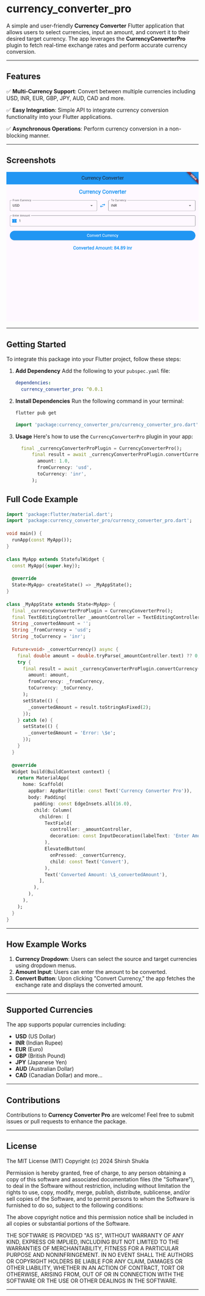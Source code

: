 # currency_converter_pro

A simple and user-friendly **Currency Converter** Flutter application that allows users to select currencies, input an amount, and convert it to their desired target currency. The app leverages the **CurrencyConverterPro** plugin to fetch real-time exchange rates and perform accurate currency conversion.

---

## Features
✅ **Multi-Currency Support**: Convert between multiple currencies including USD, INR, EUR, GBP, JPY, AUD, CAD and more.

✅ **Easy Integration**: Simple API to integrate currency conversion functionality into your Flutter applications.

✅ **Asynchronous Operations**: Perform currency conversion in a non-blocking manner.

---

## Screenshots

![Home Screen](https://raw.githubusercontent.com/shirsh94/currency_converter_pro/refs/heads/main/example/assets/img.png)

---

## Getting Started

To integrate this package into your Flutter project, follow these steps:

1. **Add Dependency**
   Add the following to your `pubspec.yaml` file:

   ```yaml
   dependencies:
     currency_converter_pro: ^0.0.1
   ```

2. **Install Dependencies**
   Run the following command in your terminal:

   ```bash
   flutter pub get
   ```
   ```dart
   import 'package:currency_converter_pro/currency_converter_pro.dart';
   ```

3. **Usage**
   Here's how to use the `CurrencyConverterPro` plugin in your app:

   ```dart
     final _currencyConverterProPlugin = CurrencyConverterPro();
         final result = await _currencyConverterProPlugin.convertCurrency(
           amount: 1.0,
           fromCurrency: 'usd',
           toCurrency: 'inr',
         );
   ```

## Full Code Example
   ```dart
   import 'package:flutter/material.dart';
   import 'package:currency_converter_pro/currency_converter_pro.dart';

   void main() {
     runApp(const MyApp());
   }

   class MyApp extends StatefulWidget {
     const MyApp({super.key});

     @override
     State<MyApp> createState() => _MyAppState();
   }

   class _MyAppState extends State<MyApp> {
     final _currencyConverterProPlugin = CurrencyConverterPro();
     final TextEditingController _amountController = TextEditingController();
     String _convertedAmount = '';
     String _fromCurrency = 'usd';
     String _toCurrency = 'inr';

     Future<void> _convertCurrency() async {
       final double amount = double.tryParse(_amountController.text) ?? 0;
       try {
         final result = await _currencyConverterProPlugin.convertCurrency(
           amount: amount,
           fromCurrency: _fromCurrency,
           toCurrency: _toCurrency,
         );
         setState(() {
           _convertedAmount = result.toStringAsFixed(2);
         });
       } catch (e) {
         setState(() {
           _convertedAmount = 'Error: \$e';
         });
       }
     }

     @override
     Widget build(BuildContext context) {
       return MaterialApp(
         home: Scaffold(
           appBar: AppBar(title: const Text('Currency Converter Pro')),
           body: Padding(
             padding: const EdgeInsets.all(16.0),
             child: Column(
               children: [
                 TextField(
                   controller: _amountController,
                   decoration: const InputDecoration(labelText: 'Enter Amount'),
                 ),
                 ElevatedButton(
                   onPressed: _convertCurrency,
                   child: const Text('Convert'),
                 ),
                 Text('Converted Amount: \$_convertedAmount'),
               ],
             ),
           ),
         ),
       );
     }
   }
   ```

---

## How Example Works

1. **Currency Dropdown**: Users can select the source and target currencies using dropdown menus.
2. **Amount Input**: Users can enter the amount to be converted.
3. **Convert Button**: Upon clicking "Convert Currency," the app fetches the exchange rate and displays the converted amount.

---

## Supported Currencies

The app supports popular currencies including:
- **USD** (US Dollar)
- **INR** (Indian Rupee)
- **EUR** (Euro)
- **GBP** (British Pound)
- **JPY** (Japanese Yen)
- **AUD** (Australian Dollar)
- **CAD** (Canadian Dollar) and more...

---

## Contributions

Contributions to **Currency Converter Pro** are welcome! Feel free to submit issues or pull requests to enhance the package.

---

## License

The MIT License (MIT) Copyright (c) 2024 Shirsh Shukla

Permission is hereby granted, free of charge, to any person obtaining a copy of this software and
associated documentation files (the "Software"), to deal in the Software without restriction,
including without limitation the rights to use, copy, modify, merge, publish, distribute,
sublicense, and/or sell copies of the Software, and to permit persons to whom the Software is
furnished to do so, subject to the following conditions:

The above copyright notice and this permission notice shall be included in all copies or substantial
portions of the Software.

THE SOFTWARE IS PROVIDED "AS IS", WITHOUT WARRANTY OF ANY KIND, EXPRESS OR IMPLIED, INCLUDING BUT
NOT LIMITED TO THE WARRANTIES OF MERCHANTABILITY, FITNESS FOR A PARTICULAR PURPOSE AND
NONINFRINGEMENT. IN NO EVENT SHALL THE AUTHORS OR COPYRIGHT HOLDERS BE LIABLE FOR ANY CLAIM, DAMAGES
OR OTHER LIABILITY, WHETHER IN AN ACTION OF CONTRACT, TORT OR OTHERWISE, ARISING FROM, OUT OF OR IN
CONNECTION WITH THE SOFTWARE OR THE USE OR OTHER DEALINGS IN THE SOFTWARE.

---
